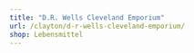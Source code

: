 ```yaml
---
title: "D.R. Wells Cleveland Emporium"
url: /clayton/d-r-wells-cleveland-emporium/
shop: Lebensmittel
---
```

